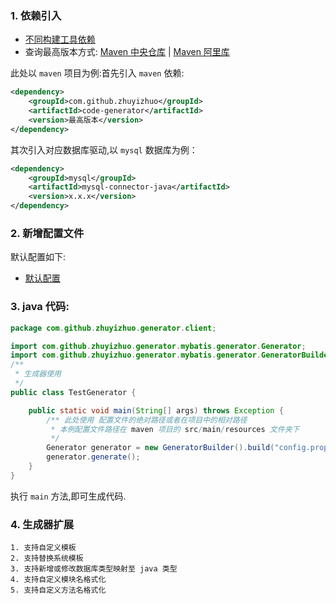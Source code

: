 ### 1. 依赖引入

- [不同构建工具依赖](https://search.maven.org/artifact/com.github.zhuyizhuo/code-generator/1.3.1/jar)
- 查询最高版本方式:  [Maven 中央仓库](https://search.maven.org/search?q=com.github.zhuyizhuo) \| [Maven 阿里库](http://maven.aliyun.com/mvn/search)

此处以 `maven` 项目为例:首先引入 `maven` 依赖:

```xml
<dependency>
    <groupId>com.github.zhuyizhuo</groupId>
    <artifactId>code-generator</artifactId>
    <version>最高版本</version>
</dependency>
```

其次引入对应数据库驱动,以 `mysql` 数据库为例：

```xml
<dependency>
    <groupId>mysql</groupId>
    <artifactId>mysql-connector-java</artifactId>
    <version>x.x.x</version>
</dependency>
```

### 2. 新增配置文件

默认配置如下:

- [默认配置](config.md)

### 3. java 代码:

```java
package com.github.zhuyizhuo.generator.client;

import com.github.zhuyizhuo.generator.mybatis.generator.Generator;
import com.github.zhuyizhuo.generator.mybatis.generator.GeneratorBuilder;
/**
 * 生成器使用
 */
public class TestGenerator {

	public static void main(String[] args) throws Exception {
		/** 此处使用 配置文件的绝对路径或者在项目中的相对路径 
		 * 本例配置文件路径在 maven 项目的 src/main/resources 文件夹下
		 */
        Generator generator = new GeneratorBuilder().build("config.properties");
		generator.generate();
	}
}
```

执行 `main` 方法,即可生成代码. 

### 4. 生成器扩展

```
1. 支持自定义模板
2. 支持替换系统模板
3. 支持新增或修改数据库类型映射至 java 类型
4. 支持自定义模块名格式化
5. 支持自定义方法名格式化
```

